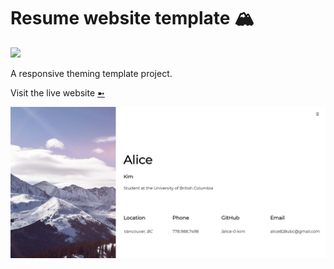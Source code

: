 # Resume website template :mountain_snow:
![](https://travis-ci.org/alice-0-kim/alice-0-kim.github.io.svg?branch=master)

A responsive theming template project.

Visit the live website [&#10172;](https://alice-0-kim.github.io)

![screenshot](/images/screenshot.png)

